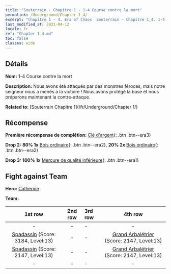 ```yaml
---
title: "Souterrain - Chapitre 1 - 1-4 Course contre la mort"
permalink: /Underground/Chapter 1_4/
excerpt: "Chapitre 1 - 4. Era of Chaos  Souterrain - Chapitre 1_4. 1-4 Course contre la mort"
last_modified_at: 2021-04-12
locale: fr
ref: "Chapter 1_4.md"
toc: false
classes: wide
---
```


## Détails

 **Nom:** 1-4 Course contre la mort

 **Description:** Nous avons été attaqués par des monstres féroces, mais notre seigneur nous a menés à la victoire ! Nous avons protégé la base et nous préparons maintenant la contre-attaque.

 **Related to:** [Souterrain Chapitre 1](/fr/Underground/Chapter 1/)

## Récompense

 **Première récompense de complétion:** [Clé d'argent](/fr/Items/con_693/){: .btn .btn--era3}

 **Drop 2:** **80% 1x** [Bois ordinaire](/fr/Items/mat_7/){: .btn .btn--era2}, **20% 2x** [Bois ordinaire](/fr/Items/mat_7/){: .btn .btn--era2}

 **Drop 3:** **100% 1x** [Mercure de qualité inférieure](/fr/Items/mat_2/){: .btn .btn--era1}


## Fight against Team
 **Hero:** [Catherine](/fr/heroes/Catherine/)

 **Team:**


  | 1st row | 2nd row | 3rd row | 4th row |
  |:----:|:----:|:----|:----:|
  | - | - | - | - |
  | [Spadassin](/fr/units/Swordsman/) (Score: 3184, Level:13)  | - | - | [Grand Arbalétrier](/fr/units/Marksman/) (Score: 2147, Level:13)  |
  | [Spadassin](/fr/units/Swordsman/) (Score: 2147, Level:13)  | - | - | [Grand Arbalétrier](/fr/units/Marksman/) (Score: 2147, Level:13)  |
  | - | - | - | - |


